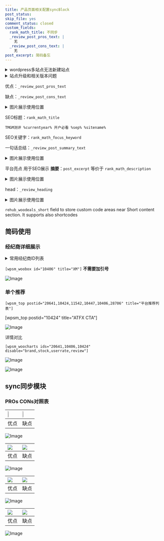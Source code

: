 ```yaml
---
title: 产品页面相关配置syncBlock
post_status: 
skip_file: yes
comment_status: closed
custom_fields:
  rank_math_title: 不同步
  _review_post_pros_text: |
    无
  _review_post_cons_text: |
    无
post_excerpt: 简码备忘
---
```

<details><summary>wordpress多站点无法新建站点</summary>

<li>和报错需要清理cookies一样的原因</li>
<li>wp-config.php里面<code>define( 'SUBDOMAIN_INSTALL', false );//子域名安装</code></li>
<li>新建子站点是用<code>define( 'SUBDOMAIN_INSTALL', true);//子域名安装</code> 完成以后，改成<code>false</code></li>
</details>

<details><summary>站点升级和相关版本问题</summary>

<p>wordpress：5.9.9
woocommerce：7.5.1
出现问题的地方：主题选项里面>><strong>Product layout >>compact style</strong></p>
<p>如何出现没有用过的字段 导致无法保存。先导出配置 然后进行修改，后面再次恢复即可。</p>
<p>出现部分字段无法显示时，需要返回默认布局后，对产品进行保存就好了。</p>
<p></p>
</details>

优点：`_review_post_pros_text`

缺点：`_review_post_cons_text`

<details><summary>图片展示使用位置</summary>

<img src="https://prod-files-secure.s3.us-west-2.amazonaws.com/39ed1227-6d7d-4570-be36-9ccd4a2c4241/f51d3d83-55d4-4bdf-9604-f37ec77ab556/Untitled.png?X-Amz-Algorithm=AWS4-HMAC-SHA256&X-Amz-Content-Sha256=UNSIGNED-PAYLOAD&X-Amz-Credential=ASIAZI2LB4662EWYL3UM%2F20250516%2Fus-west-2%2Fs3%2Faws4_request&X-Amz-Date=20250516T045520Z&X-Amz-Expires=3600&X-Amz-Security-Token=IQoJb3JpZ2luX2VjEIX%2F%2F%2F%2F%2F%2F%2F%2F%2F%2FwEaCXVzLXdlc3QtMiJGMEQCIBtX0koztbEpRxUPX%2FbB5obCzXCPmDx112rPhc2kNX64AiBZgxj9bsGU7sRdG4sY%2BJmCPNNp63hDTtoX335UGlDU5yr%2FAwg%2BEAAaDDYzNzQyMzE4MzgwNSIMC%2F9e59fVsxCoi4vEKtwDOF5SvlQ9ggaOMqhP2K2EGlgUv6n%2Fyv8pCWusPmkJUt47vR%2BYwLxRxCq9EF%2B7bkYjYh9UVPR6s7yW54fkLy8p%2FGnluMuv8an19ax%2BVoCycAf9Q2fZ4DMKUavwdj8OxYdvtuVQMsJMimv4e8fHiQocbcqwlWIynG575bPS0th9onynx2VWatMl0DyD1MKfIN9gjRncVAsyadUGt5aYdn5N5CP4Ti5piI43lR2HZSmSqTGwHO0kibRjtFfVwFtMCuaJv3Jkwbb4qquPEKTaL8UiqprvybxQUGIgZx7vql4PvyDxBNy4WuyGP9Gw3IME0634YeL8IpSnAo1zr0ghGhTnuPveMlyazMJBU%2BoVMEQEq68dvQilFEvAT2%2Bw3JwDLOlni730KXlG9M9956lHjdpEFVMyZKBONwH%2F9LDaBdfPxgkNnzlHOqA1L%2FEyT4kD810L8HIApjYl%2FbtDDgUM7QlV%2Fam0Gd6IrLo1e6looipAJyb9w2DWPAod8yTq1HtIYwA1HmZKNlSaM5%2F%2FaZ%2Fx9WsvI5oS%2BacUQ0AJI3pc04xyIBagLDdu9o6QggvqlbUmkBKzPeqlBX5Vb3PdRUzmPx18XBctubiaJaCxQjhCWAqq0wqRlVKKeHz76mXqlYQwooWbwQY6pgErizvXssLcqhlrlCuF3otVdCoH0HrzsWEOOTNM6ROaNWmlWqH%2F2834JrQJGKfzelrbw7M8VZpT2P%2BXIOZux0H0Cfz4ndmIgSkHbMqwy0rINSH3Uh7AnL%2BVZRbffcVw1oNItCgMYOtvXBIU2Vq69Htj1P4XC%2FolxcFXiSJhpmZosUbheWKIAIOk2feJe%2BcAEBMJOQ073z6hW4cXJn1Ee7q7Uh6ssmvE&X-Amz-Signature=2d4b83ad4a7e8d93981b714611a6cbe516a7646ff6d61c1b0971e3c7d288c873&X-Amz-SignedHeaders=host&x-id=GetObject" alt="Image">
</details>

SEO标题：`rank_math_title`

`TMGM测评 %currentyear% 开户必看 %sep% %sitename%`

SEO关键字：`rank_math_focus_keyword`

一句话总结：`_review_post_summary_text`

<details><summary>图片展示使用位置</summary>

<img src="https://prod-files-secure.s3.us-west-2.amazonaws.com/39ed1227-6d7d-4570-be36-9ccd4a2c4241/4b96a922-296c-4f4e-8630-d1c870cbce01/Untitled.png?X-Amz-Algorithm=AWS4-HMAC-SHA256&X-Amz-Content-Sha256=UNSIGNED-PAYLOAD&X-Amz-Credential=ASIAZI2LB4662E24OEL6%2F20250516%2Fus-west-2%2Fs3%2Faws4_request&X-Amz-Date=20250516T045520Z&X-Amz-Expires=3600&X-Amz-Security-Token=IQoJb3JpZ2luX2VjEIX%2F%2F%2F%2F%2F%2F%2F%2F%2F%2FwEaCXVzLXdlc3QtMiJIMEYCIQDdhTVBs0wpbwfef4PvooF%2FmGbVFSBvwcQzZRlMs9VlLwIhANJbRhiHoEsZPqxifYGTMzwil3bC6NMuWgP%2BFWcOREjBKv8DCD4QABoMNjM3NDIzMTgzODA1IgyeAef9LECPsBbbh1gq3AMGSxzrsB2N8oDTmQpKzi5bIIQ4ew3aZEcfNsARrIPdO5KY2uU1bzWzyQpKO%2BYzR7NJv9JG%2FZRkft%2B4Kq0dWY01Z8thQhQsPThPz%2B8EU89CpiJyQ1IkDBJvpKcEHZZumAu7FmdvOJzf8h9AOnUKxlUGS%2BpJ%2Fo79J563P4Sp5AvI7FsKvsPb7iKrPQSZv6alTGcRRV5XwLwPU9Cnlv9UiZ9yuvIEnXj4BJx26dM%2Fs789FgBrXf97p9d5vesuV5ujpGxNImRkavE%2FwDCLbigtrNp4xaOlIbC%2FS8XOpE18WYypShX9Y8W3yztPmNMrwgPqTc%2FKwMy8ZP%2FH9y%2F3WeDyYwMMBPHJrf%2FHgRGaCH6NToldjZcTAKnpe0PQRWSMRCclqzfHyeNSdiAEOQaneFqkiJ7U0OmNiFE4%2FrAAwKxGk5JNc%2Bye%2FRTfj3e0R7ZvULeP0pNXeoLMyFW6cjHc4NA%2BT%2FofeZtSW3wH%2FcW3mjjrGGyzoEsfTIrb9Pv8IAi4t91zGipOkbjLl5%2FXpDwcWQjhZZu%2FNj5uRzSoBlmZ4jAgzE7MJrAZsXVoVv0zEqLMP9v5AHmmPB0IHUVcXAZpTNlqFm%2FNGeM%2BBVl%2BqDRKEPAg1y9K8HDGRKttOoqDPtIk4TChhZvBBjqkAdYWxz%2BLahmY8f0LIXl7IHRnRoFyTGvyVEri3B0SJj%2Bg%2BbBfteP6DkZ%2F%2BUChKY9cNPjVQNkwA93VZlmAKhF74og44SGYf%2BP4rG7bOuiT46kTILuVDapwNfvr4QKbMk%2BuvCgTbXX2wcgF%2BbrRU%2FqTIr1n4c6p9hw%2Ba4FlfxlyttbTJH7HhnlidPVCU0eKszq6s0VlNCJyNYrHvIuTL73nJqKYKrCP&X-Amz-Signature=a5679edf935b1cf834d145835bc04d2fc554e8f317b5b60fdb3be9d28f5f7c37&X-Amz-SignedHeaders=host&x-id=GetObject" alt="Image">
</details>

平台亮点 用于SEO展示 **摘要**：`post_excerpt`  等价于 `rank_math_description`

<details><summary>图片展示使用位置</summary>

<img src="https://prod-files-secure.s3.us-west-2.amazonaws.com/39ed1227-6d7d-4570-be36-9ccd4a2c4241/1ee11f63-b60a-4dfe-a7a7-d58ff23b5d88/Untitled.png?X-Amz-Algorithm=AWS4-HMAC-SHA256&X-Amz-Content-Sha256=UNSIGNED-PAYLOAD&X-Amz-Credential=ASIAZI2LB466TGLYXOL2%2F20250516%2Fus-west-2%2Fs3%2Faws4_request&X-Amz-Date=20250516T045521Z&X-Amz-Expires=3600&X-Amz-Security-Token=IQoJb3JpZ2luX2VjEIX%2F%2F%2F%2F%2F%2F%2F%2F%2F%2FwEaCXVzLXdlc3QtMiJIMEYCIQCcvO5IwKlg4I8%2FinJo5yWhu2NbDNhtOdgUd7ewmyahXQIhAOuZ4yfl6u3%2FplTl6ZM7ilTBoPXHheF77N%2BXXUxiGHC1Kv8DCD4QABoMNjM3NDIzMTgzODA1IgzET9DrnmYDEf4yMnsq3APdtlF7iv6Dm%2FmLiE%2B9UCTJJL%2FLLj6AjiilWKwPeBm6UEQrx4u8snkMdBO04ka%2F%2BwdgMygFGSxOqSnkW4lj6VNTSsdPQjOqp6au1AQvVg0Pzr66Z5OsoWiJLtjQxsZjv9rV6kKqXjxTuZ7cnbFRhIb0iS9%2BnK3hFNVNIXJ5pgbJ3gtsOQDha0RLxKF0WqvZ2nzc6Rw%2B3JDRjNm586gAqhNcUxXLT0R1W0%2BvS2Xq7WgO93U12pGMhg0sCRTLrF2x9e4dt8xz6%2BiPYItutFFh8KGmL9iEtUG9cKm125OswNUpg36wSYl7Q5%2BSqP3zAlQ8MzuuzfZO20C7yer60Td7zPusVzdWm3nbJ3WiqyQCzlpkNUr7A0hBjxWRRAHsr7SzLYfOCgsrBJ4WZf262%2FexyIiqDKhmgM4OWD3xGYOq4%2FSix6IV9FeneNGVOWJSo53isHrxj1QJC1ZdR4hXJYDZQRPE%2FjEoOzP3mIdeLgUObkEoOkjao7kTs%2BbdsREKlDWkjR8VlTmnf3aaL627Q4BnTnHl70nJZtZlSVr4x%2FmLSUnbm%2BGhH4s8bhALyBBLEgNv3D%2BkaTDo0TSF0F77ma4splLWi5Kx%2FKXljBFOWOi6QjUmQJhjTGeGnXb7Ukk%2B8DC0hZvBBjqkAXgjMyK9jwtU6ScYrp%2FQFy6hLGX3dUVOcJlggWZlzOfbwlunyEB%2F%2BYuxTAEBy8MN1dITFR15dQn5ZR2FzLMLZQMlpCH8LtIYXsbKer%2BH0xuD6KtJ3nqzS3NzDVT9C8qABXA3JKUpFv7iAnLd0sE%2B41NDElXu%2BAYPZfBr5yILzNEAiDaL9W90ZaXRCe7wth3kUkYa9rkxaD4I2AaK1TA0b8KgP40A&X-Amz-Signature=de64f8ccba1062fc35bc3efe42941df53526525e74837c06ba91453a49f0aac2&X-Amz-SignedHeaders=host&x-id=GetObject" alt="Image">
<img src="https://prod-files-secure.s3.us-west-2.amazonaws.com/39ed1227-6d7d-4570-be36-9ccd4a2c4241/ad4118b5-78d8-4fbe-801e-3b29b5d99c01/Untitled.png?X-Amz-Algorithm=AWS4-HMAC-SHA256&X-Amz-Content-Sha256=UNSIGNED-PAYLOAD&X-Amz-Credential=ASIAZI2LB466TGLYXOL2%2F20250516%2Fus-west-2%2Fs3%2Faws4_request&X-Amz-Date=20250516T045521Z&X-Amz-Expires=3600&X-Amz-Security-Token=IQoJb3JpZ2luX2VjEIX%2F%2F%2F%2F%2F%2F%2F%2F%2F%2FwEaCXVzLXdlc3QtMiJIMEYCIQCcvO5IwKlg4I8%2FinJo5yWhu2NbDNhtOdgUd7ewmyahXQIhAOuZ4yfl6u3%2FplTl6ZM7ilTBoPXHheF77N%2BXXUxiGHC1Kv8DCD4QABoMNjM3NDIzMTgzODA1IgzET9DrnmYDEf4yMnsq3APdtlF7iv6Dm%2FmLiE%2B9UCTJJL%2FLLj6AjiilWKwPeBm6UEQrx4u8snkMdBO04ka%2F%2BwdgMygFGSxOqSnkW4lj6VNTSsdPQjOqp6au1AQvVg0Pzr66Z5OsoWiJLtjQxsZjv9rV6kKqXjxTuZ7cnbFRhIb0iS9%2BnK3hFNVNIXJ5pgbJ3gtsOQDha0RLxKF0WqvZ2nzc6Rw%2B3JDRjNm586gAqhNcUxXLT0R1W0%2BvS2Xq7WgO93U12pGMhg0sCRTLrF2x9e4dt8xz6%2BiPYItutFFh8KGmL9iEtUG9cKm125OswNUpg36wSYl7Q5%2BSqP3zAlQ8MzuuzfZO20C7yer60Td7zPusVzdWm3nbJ3WiqyQCzlpkNUr7A0hBjxWRRAHsr7SzLYfOCgsrBJ4WZf262%2FexyIiqDKhmgM4OWD3xGYOq4%2FSix6IV9FeneNGVOWJSo53isHrxj1QJC1ZdR4hXJYDZQRPE%2FjEoOzP3mIdeLgUObkEoOkjao7kTs%2BbdsREKlDWkjR8VlTmnf3aaL627Q4BnTnHl70nJZtZlSVr4x%2FmLSUnbm%2BGhH4s8bhALyBBLEgNv3D%2BkaTDo0TSF0F77ma4splLWi5Kx%2FKXljBFOWOi6QjUmQJhjTGeGnXb7Ukk%2B8DC0hZvBBjqkAXgjMyK9jwtU6ScYrp%2FQFy6hLGX3dUVOcJlggWZlzOfbwlunyEB%2F%2BYuxTAEBy8MN1dITFR15dQn5ZR2FzLMLZQMlpCH8LtIYXsbKer%2BH0xuD6KtJ3nqzS3NzDVT9C8qABXA3JKUpFv7iAnLd0sE%2B41NDElXu%2BAYPZfBr5yILzNEAiDaL9W90ZaXRCe7wth3kUkYa9rkxaD4I2AaK1TA0b8KgP40A&X-Amz-Signature=ce0927ad1974805d2a07ed87022ecf9f35f41adb95f7fa1cfa1b65bb590959be&X-Amz-SignedHeaders=host&x-id=GetObject" alt="Image">
<img src="https://prod-files-secure.s3.us-west-2.amazonaws.com/39ed1227-6d7d-4570-be36-9ccd4a2c4241/a38cf7c9-a79c-4b64-9e94-13589fe0758b/Untitled.png?X-Amz-Algorithm=AWS4-HMAC-SHA256&X-Amz-Content-Sha256=UNSIGNED-PAYLOAD&X-Amz-Credential=ASIAZI2LB466TGLYXOL2%2F20250516%2Fus-west-2%2Fs3%2Faws4_request&X-Amz-Date=20250516T045521Z&X-Amz-Expires=3600&X-Amz-Security-Token=IQoJb3JpZ2luX2VjEIX%2F%2F%2F%2F%2F%2F%2F%2F%2F%2FwEaCXVzLXdlc3QtMiJIMEYCIQCcvO5IwKlg4I8%2FinJo5yWhu2NbDNhtOdgUd7ewmyahXQIhAOuZ4yfl6u3%2FplTl6ZM7ilTBoPXHheF77N%2BXXUxiGHC1Kv8DCD4QABoMNjM3NDIzMTgzODA1IgzET9DrnmYDEf4yMnsq3APdtlF7iv6Dm%2FmLiE%2B9UCTJJL%2FLLj6AjiilWKwPeBm6UEQrx4u8snkMdBO04ka%2F%2BwdgMygFGSxOqSnkW4lj6VNTSsdPQjOqp6au1AQvVg0Pzr66Z5OsoWiJLtjQxsZjv9rV6kKqXjxTuZ7cnbFRhIb0iS9%2BnK3hFNVNIXJ5pgbJ3gtsOQDha0RLxKF0WqvZ2nzc6Rw%2B3JDRjNm586gAqhNcUxXLT0R1W0%2BvS2Xq7WgO93U12pGMhg0sCRTLrF2x9e4dt8xz6%2BiPYItutFFh8KGmL9iEtUG9cKm125OswNUpg36wSYl7Q5%2BSqP3zAlQ8MzuuzfZO20C7yer60Td7zPusVzdWm3nbJ3WiqyQCzlpkNUr7A0hBjxWRRAHsr7SzLYfOCgsrBJ4WZf262%2FexyIiqDKhmgM4OWD3xGYOq4%2FSix6IV9FeneNGVOWJSo53isHrxj1QJC1ZdR4hXJYDZQRPE%2FjEoOzP3mIdeLgUObkEoOkjao7kTs%2BbdsREKlDWkjR8VlTmnf3aaL627Q4BnTnHl70nJZtZlSVr4x%2FmLSUnbm%2BGhH4s8bhALyBBLEgNv3D%2BkaTDo0TSF0F77ma4splLWi5Kx%2FKXljBFOWOi6QjUmQJhjTGeGnXb7Ukk%2B8DC0hZvBBjqkAXgjMyK9jwtU6ScYrp%2FQFy6hLGX3dUVOcJlggWZlzOfbwlunyEB%2F%2BYuxTAEBy8MN1dITFR15dQn5ZR2FzLMLZQMlpCH8LtIYXsbKer%2BH0xuD6KtJ3nqzS3NzDVT9C8qABXA3JKUpFv7iAnLd0sE%2B41NDElXu%2BAYPZfBr5yILzNEAiDaL9W90ZaXRCe7wth3kUkYa9rkxaD4I2AaK1TA0b8KgP40A&X-Amz-Signature=2c3ebfb1c3c94b9db93d106cf784ee6ed0b0e74dcd81ef43b90301c5f796ca7d&X-Amz-SignedHeaders=host&x-id=GetObject" alt="Image">
<img src="https://prod-files-secure.s3.us-west-2.amazonaws.com/39ed1227-6d7d-4570-be36-9ccd4a2c4241/7da6fc1e-d2ac-42ae-8c75-cb5749aa18f6/Untitled.png?X-Amz-Algorithm=AWS4-HMAC-SHA256&X-Amz-Content-Sha256=UNSIGNED-PAYLOAD&X-Amz-Credential=ASIAZI2LB466TGLYXOL2%2F20250516%2Fus-west-2%2Fs3%2Faws4_request&X-Amz-Date=20250516T045521Z&X-Amz-Expires=3600&X-Amz-Security-Token=IQoJb3JpZ2luX2VjEIX%2F%2F%2F%2F%2F%2F%2F%2F%2F%2FwEaCXVzLXdlc3QtMiJIMEYCIQCcvO5IwKlg4I8%2FinJo5yWhu2NbDNhtOdgUd7ewmyahXQIhAOuZ4yfl6u3%2FplTl6ZM7ilTBoPXHheF77N%2BXXUxiGHC1Kv8DCD4QABoMNjM3NDIzMTgzODA1IgzET9DrnmYDEf4yMnsq3APdtlF7iv6Dm%2FmLiE%2B9UCTJJL%2FLLj6AjiilWKwPeBm6UEQrx4u8snkMdBO04ka%2F%2BwdgMygFGSxOqSnkW4lj6VNTSsdPQjOqp6au1AQvVg0Pzr66Z5OsoWiJLtjQxsZjv9rV6kKqXjxTuZ7cnbFRhIb0iS9%2BnK3hFNVNIXJ5pgbJ3gtsOQDha0RLxKF0WqvZ2nzc6Rw%2B3JDRjNm586gAqhNcUxXLT0R1W0%2BvS2Xq7WgO93U12pGMhg0sCRTLrF2x9e4dt8xz6%2BiPYItutFFh8KGmL9iEtUG9cKm125OswNUpg36wSYl7Q5%2BSqP3zAlQ8MzuuzfZO20C7yer60Td7zPusVzdWm3nbJ3WiqyQCzlpkNUr7A0hBjxWRRAHsr7SzLYfOCgsrBJ4WZf262%2FexyIiqDKhmgM4OWD3xGYOq4%2FSix6IV9FeneNGVOWJSo53isHrxj1QJC1ZdR4hXJYDZQRPE%2FjEoOzP3mIdeLgUObkEoOkjao7kTs%2BbdsREKlDWkjR8VlTmnf3aaL627Q4BnTnHl70nJZtZlSVr4x%2FmLSUnbm%2BGhH4s8bhALyBBLEgNv3D%2BkaTDo0TSF0F77ma4splLWi5Kx%2FKXljBFOWOi6QjUmQJhjTGeGnXb7Ukk%2B8DC0hZvBBjqkAXgjMyK9jwtU6ScYrp%2FQFy6hLGX3dUVOcJlggWZlzOfbwlunyEB%2F%2BYuxTAEBy8MN1dITFR15dQn5ZR2FzLMLZQMlpCH8LtIYXsbKer%2BH0xuD6KtJ3nqzS3NzDVT9C8qABXA3JKUpFv7iAnLd0sE%2B41NDElXu%2BAYPZfBr5yILzNEAiDaL9W90ZaXRCe7wth3kUkYa9rkxaD4I2AaK1TA0b8KgP40A&X-Amz-Signature=f69a56d417b420cf3e97aef22f2868cdfaa1c1a9f19f4ac782df0f389a9cada4&X-Amz-SignedHeaders=host&x-id=GetObject" alt="Image">
<img src="https://prod-files-secure.s3.us-west-2.amazonaws.com/39ed1227-6d7d-4570-be36-9ccd4a2c4241/7e97f40a-eaee-47f5-b2f9-475f96808fa7/Untitled.png?X-Amz-Algorithm=AWS4-HMAC-SHA256&X-Amz-Content-Sha256=UNSIGNED-PAYLOAD&X-Amz-Credential=ASIAZI2LB466TGLYXOL2%2F20250516%2Fus-west-2%2Fs3%2Faws4_request&X-Amz-Date=20250516T045521Z&X-Amz-Expires=3600&X-Amz-Security-Token=IQoJb3JpZ2luX2VjEIX%2F%2F%2F%2F%2F%2F%2F%2F%2F%2FwEaCXVzLXdlc3QtMiJIMEYCIQCcvO5IwKlg4I8%2FinJo5yWhu2NbDNhtOdgUd7ewmyahXQIhAOuZ4yfl6u3%2FplTl6ZM7ilTBoPXHheF77N%2BXXUxiGHC1Kv8DCD4QABoMNjM3NDIzMTgzODA1IgzET9DrnmYDEf4yMnsq3APdtlF7iv6Dm%2FmLiE%2B9UCTJJL%2FLLj6AjiilWKwPeBm6UEQrx4u8snkMdBO04ka%2F%2BwdgMygFGSxOqSnkW4lj6VNTSsdPQjOqp6au1AQvVg0Pzr66Z5OsoWiJLtjQxsZjv9rV6kKqXjxTuZ7cnbFRhIb0iS9%2BnK3hFNVNIXJ5pgbJ3gtsOQDha0RLxKF0WqvZ2nzc6Rw%2B3JDRjNm586gAqhNcUxXLT0R1W0%2BvS2Xq7WgO93U12pGMhg0sCRTLrF2x9e4dt8xz6%2BiPYItutFFh8KGmL9iEtUG9cKm125OswNUpg36wSYl7Q5%2BSqP3zAlQ8MzuuzfZO20C7yer60Td7zPusVzdWm3nbJ3WiqyQCzlpkNUr7A0hBjxWRRAHsr7SzLYfOCgsrBJ4WZf262%2FexyIiqDKhmgM4OWD3xGYOq4%2FSix6IV9FeneNGVOWJSo53isHrxj1QJC1ZdR4hXJYDZQRPE%2FjEoOzP3mIdeLgUObkEoOkjao7kTs%2BbdsREKlDWkjR8VlTmnf3aaL627Q4BnTnHl70nJZtZlSVr4x%2FmLSUnbm%2BGhH4s8bhALyBBLEgNv3D%2BkaTDo0TSF0F77ma4splLWi5Kx%2FKXljBFOWOi6QjUmQJhjTGeGnXb7Ukk%2B8DC0hZvBBjqkAXgjMyK9jwtU6ScYrp%2FQFy6hLGX3dUVOcJlggWZlzOfbwlunyEB%2F%2BYuxTAEBy8MN1dITFR15dQn5ZR2FzLMLZQMlpCH8LtIYXsbKer%2BH0xuD6KtJ3nqzS3NzDVT9C8qABXA3JKUpFv7iAnLd0sE%2B41NDElXu%2BAYPZfBr5yILzNEAiDaL9W90ZaXRCe7wth3kUkYa9rkxaD4I2AaK1TA0b8KgP40A&X-Amz-Signature=b8796400eb23b233804daf53effcab8de0fb4ba5ae145ca9704ef00efd21e936&X-Amz-SignedHeaders=host&x-id=GetObject" alt="Image">
</details>

head：`_review_heading`

<details><summary>图片展示使用位置</summary>

<img src="https://prod-files-secure.s3.us-west-2.amazonaws.com/39ed1227-6d7d-4570-be36-9ccd4a2c4241/3a4650ad-9887-415c-889a-edd51fa54f27/Untitled.png?X-Amz-Algorithm=AWS4-HMAC-SHA256&X-Amz-Content-Sha256=UNSIGNED-PAYLOAD&X-Amz-Credential=ASIAZI2LB466425ZO6EA%2F20250516%2Fus-west-2%2Fs3%2Faws4_request&X-Amz-Date=20250516T045521Z&X-Amz-Expires=3600&X-Amz-Security-Token=IQoJb3JpZ2luX2VjEIX%2F%2F%2F%2F%2F%2F%2F%2F%2F%2FwEaCXVzLXdlc3QtMiJHMEUCIGkLZqSudSIBaRYa9WrrxhRwTHyAPrqA4rwJ36SwqmPaAiEA6g9wIQ4U4Y1STXG%2Ff404jlZYXPu6b9Ch2Ys43drpIhQq%2FwMIPhAAGgw2Mzc0MjMxODM4MDUiDDb3jZ3Y8HLSFQw%2BByrcA1sXjgqnPbgut2PlliVKTENVwa%2Bsd6eLwYdNYBGIWvTvMbFTjpbxL8GW2aFR4rQJREbWFV%2FfEXlm%2BOqUkN%2FdBLxZI3uI0jYz4KFVY0huZUYZs3Y%2BHcyTZUptiwlv%2B6chCDl5R8%2Bbi4paHFwmwrjEtf1G0IAnY%2FrYt9rcp7rOvkR%2FQRgTAeuZg%2FcQMl%2BQFDPSqq00UMvrNmMVVHCbKcKYq4LhUSN464mnaEAUlBijIrSs4ANKys5KbYP%2BEVzayJCPmWFpyWF72Vv9pYf26izlONxW1mfeqoE2N31iW2BbVIP2YVtOBTmM7xFocXaqH%2FNnjkrQ85sak1AzSEhHP%2BuWU%2FCoBltyl1EpoxyreP0yzoalwbv47mszLdhcZMM3URMk8JvJdbvR9CYletaNVIMo2G1Dkt7pTj%2BaDpcbOK3%2FZqVBtvqLPJ6DgbqCwpss5EY3FPpD5hrVln3X8hTGfZjUucW8kXAXdaY1gPa4ehbiFn45fFskHJidpJVKTYbIzriI0OClQQyS29uHUf%2F57NV3txxf6Cod0mWP6wyZd%2FxYbBB0fXkYazfYWikrY1u17CawtcPO3ett2bc5Rh8QbfP7aLTr8P%2F2lFG%2FdSscbiZoH3igu8OgK%2Fj86pLJNNmVMIyFm8EGOqUBEaiyUMPVYs9C3gasYKqkA2cfUqusa8VKmpslf9hWEfNxslZosJcx9NJF0KcItbDv6nPiWkNYNgPx10FoFKHMLm8b%2BfIVA4QVEy7ZAsv1rw2VM2EerlK%2BbcpbTNCvWYhw1lXIEhNAbKpRl1TRIMPahgiUaGGQOx%2FFSmLbQSruY5f8RHABvm4Hagd5tmATjvIs1eXSHxkwNGoKWIVPiS5aALtFId8g&X-Amz-Signature=3acc1756ef285d0036eaff37b168c2c44697ce309aeed44f1278a930c4f588fe&X-Amz-SignedHeaders=host&x-id=GetObject" alt="Image">
</details>

`rehub_woodeals_short`	field to store custom code areas near Short content section. It supports also shortcodes



## 简码使用

### 经纪商详细展示

<details><summary>常用经纪商ID列表</summary>

<pre><code class="php">嘉盛 ===> 20641  [wpsm_woobox id="20641" title="嘉盛"]
易信easymarkets ===> 11542  [wpsm_woobox id="11542" title="易信easymarkets"]
ATFX外汇 ===> 10424  [wpsm_woobox id="10424" title="ATFX"]
XM ===> 10406  [wpsm_woobox id="10406" title="XM"]
TMGM ===> 29622  [wpsm_woobox id="29622" title="TMGM"]
HYCM ===> 10447  [wpsm_woobox id="10447" title="HYCM"]
fpmarkets澳福外汇 ===> 20639  [wpsm_woobox id="20639" title="fpmarkets澳福外汇"]</code></pre>
</details>

`[wpsm_woobox id="10406" title="XM"]` **不需要加引号**

![Image](https://prod-files-secure.s3.us-west-2.amazonaws.com/39ed1227-6d7d-4570-be36-9ccd4a2c4241/4f898f9d-0fa7-4e43-acd3-ac6bc7be575a/Untitled.png?X-Amz-Algorithm=AWS4-HMAC-SHA256&X-Amz-Content-Sha256=UNSIGNED-PAYLOAD&X-Amz-Credential=ASIAZI2LB466V6J7ATDD%2F20250516%2Fus-west-2%2Fs3%2Faws4_request&X-Amz-Date=20250516T045519Z&X-Amz-Expires=3600&X-Amz-Security-Token=IQoJb3JpZ2luX2VjEIX%2F%2F%2F%2F%2F%2F%2F%2F%2F%2FwEaCXVzLXdlc3QtMiJHMEUCIQCuwGDRbsk8%2FktroW5csO%2BUCqPAIbY4HDMzK6EGzUVpjwIgXC0z5FupOFYNRP2H0O0y%2B6BH0nFzS4ilS4o8M9%2FJYf0q%2FwMIPhAAGgw2Mzc0MjMxODM4MDUiDLUSaZQjEIqHNIALfircA3DNm0ulS9ATCSVWN2zVINFLttg4%2FRIGw%2B5ET2A1t5tCF89Hvr28yZEbkvbuavJ6k52AWngp5yMiXVbdLPJsB%2BS%2B52I5XHNEWOfP9JmeVU6fJq%2FpoG8x36Am1WCmmyEPMUOsgxwvHocs0adShBPHR5Tc1dX8x1mWgpIWUYwrmNhuVf4ntcG4eljeXjK3W989ZNtcCgC1otLQ5hWuBpc1lvNUecGECQ6u4WvPX0%2Fz%2FYz%2FgNvKCCsDPh5XEh%2FTblQS7%2Fflp%2FkIpIJzIu5zb6E6pG5EGsxT0ti19Xsz3prRp%2B1tB4HjUgyJWgOtmC%2FcuFHDZwZab%2BJ8s%2FhXBPgDRY03qTz2n%2BGIH1lmFEMvFlfp0ihxenm9MifZSolGuBr943Il6ezBzw%2BKx0wvivhovp%2F%2BLhmb5%2BKWOjxj72qKkqgYY4K6BBohIl6o8Pl5j23PHLsIkbjqJl%2FDnk2xojQ8sK8f0SJxJLHOqh%2FTezMt%2B%2Fj4R7sQJJYeV1Tz0D9IyoKDHjPNkOuTasc%2B%2FRl6QzrvUl%2B2qFt1L5Piu%2FDFtGgYrVOzHupl%2Fi07V24do7GjltjQTPkeY1Ka9A%2BRxaKcqq2zfmzZw9P905TJzFft4D5lU40QMwO%2B6E6Jay%2F7LNEx%2BQjlMJiFm8EGOqUBbGZmx8r%2FTJfqqTiaA1cP3Hyr5SBrjCwH8m4IAlAD%2B%2FznqJaDKL9%2FBY2C2k7z7nWIQYoMZ0ZjBXpBdPdd%2F4F47RMlBTG6X0geKTz%2F8k5y4iiC8JjbdKhyXtbtxc3huqIa9gvLmtXhKqye6nFhbDcwghHd2d%2B0fMxwVfCZg%2BApZIF%2BYV4phvER0mtrEBGFePgvF6AIE4CTExNXTNCNk9eJ4VywkARW&X-Amz-Signature=1a91905fd636532799fd8f8fbcd3779075875e15e18b4eee24de13cfd294edc8&X-Amz-SignedHeaders=host&x-id=GetObject)

### 单个推荐
`[wpsm_top postid="20641,10424,11542,10447,10406,28706" title="平台推荐列表"]`

[wpsm_top postid="10424" title="ATFX CTA"]

![Image](https://prod-files-secure.s3.us-west-2.amazonaws.com/39ed1227-6d7d-4570-be36-9ccd4a2c4241/5ac620dc-51a8-48b6-b55d-91f47299193c/Untitled.png?X-Amz-Algorithm=AWS4-HMAC-SHA256&X-Amz-Content-Sha256=UNSIGNED-PAYLOAD&X-Amz-Credential=ASIAZI2LB466V6J7ATDD%2F20250516%2Fus-west-2%2Fs3%2Faws4_request&X-Amz-Date=20250516T045519Z&X-Amz-Expires=3600&X-Amz-Security-Token=IQoJb3JpZ2luX2VjEIX%2F%2F%2F%2F%2F%2F%2F%2F%2F%2FwEaCXVzLXdlc3QtMiJHMEUCIQCuwGDRbsk8%2FktroW5csO%2BUCqPAIbY4HDMzK6EGzUVpjwIgXC0z5FupOFYNRP2H0O0y%2B6BH0nFzS4ilS4o8M9%2FJYf0q%2FwMIPhAAGgw2Mzc0MjMxODM4MDUiDLUSaZQjEIqHNIALfircA3DNm0ulS9ATCSVWN2zVINFLttg4%2FRIGw%2B5ET2A1t5tCF89Hvr28yZEbkvbuavJ6k52AWngp5yMiXVbdLPJsB%2BS%2B52I5XHNEWOfP9JmeVU6fJq%2FpoG8x36Am1WCmmyEPMUOsgxwvHocs0adShBPHR5Tc1dX8x1mWgpIWUYwrmNhuVf4ntcG4eljeXjK3W989ZNtcCgC1otLQ5hWuBpc1lvNUecGECQ6u4WvPX0%2Fz%2FYz%2FgNvKCCsDPh5XEh%2FTblQS7%2Fflp%2FkIpIJzIu5zb6E6pG5EGsxT0ti19Xsz3prRp%2B1tB4HjUgyJWgOtmC%2FcuFHDZwZab%2BJ8s%2FhXBPgDRY03qTz2n%2BGIH1lmFEMvFlfp0ihxenm9MifZSolGuBr943Il6ezBzw%2BKx0wvivhovp%2F%2BLhmb5%2BKWOjxj72qKkqgYY4K6BBohIl6o8Pl5j23PHLsIkbjqJl%2FDnk2xojQ8sK8f0SJxJLHOqh%2FTezMt%2B%2Fj4R7sQJJYeV1Tz0D9IyoKDHjPNkOuTasc%2B%2FRl6QzrvUl%2B2qFt1L5Piu%2FDFtGgYrVOzHupl%2Fi07V24do7GjltjQTPkeY1Ka9A%2BRxaKcqq2zfmzZw9P905TJzFft4D5lU40QMwO%2B6E6Jay%2F7LNEx%2BQjlMJiFm8EGOqUBbGZmx8r%2FTJfqqTiaA1cP3Hyr5SBrjCwH8m4IAlAD%2B%2FznqJaDKL9%2FBY2C2k7z7nWIQYoMZ0ZjBXpBdPdd%2F4F47RMlBTG6X0geKTz%2F8k5y4iiC8JjbdKhyXtbtxc3huqIa9gvLmtXhKqye6nFhbDcwghHd2d%2B0fMxwVfCZg%2BApZIF%2BYV4phvER0mtrEBGFePgvF6AIE4CTExNXTNCNk9eJ4VywkARW&X-Amz-Signature=8ed2808b4ad0ea661ef387f01bb0286931c09f3810d991f0e15e7c33728ac052&X-Amz-SignedHeaders=host&x-id=GetObject)

详情对比

`[wpsm_woocharts ids="20641,10406,10424" disable="brand,stock,userrate,review"]`

![Image](https://prod-files-secure.s3.us-west-2.amazonaws.com/39ed1227-6d7d-4570-be36-9ccd4a2c4241/bf3ba45f-b9f3-4295-8aef-b4a495fd25f4/Untitled.png?X-Amz-Algorithm=AWS4-HMAC-SHA256&X-Amz-Content-Sha256=UNSIGNED-PAYLOAD&X-Amz-Credential=ASIAZI2LB466V6J7ATDD%2F20250516%2Fus-west-2%2Fs3%2Faws4_request&X-Amz-Date=20250516T045519Z&X-Amz-Expires=3600&X-Amz-Security-Token=IQoJb3JpZ2luX2VjEIX%2F%2F%2F%2F%2F%2F%2F%2F%2F%2FwEaCXVzLXdlc3QtMiJHMEUCIQCuwGDRbsk8%2FktroW5csO%2BUCqPAIbY4HDMzK6EGzUVpjwIgXC0z5FupOFYNRP2H0O0y%2B6BH0nFzS4ilS4o8M9%2FJYf0q%2FwMIPhAAGgw2Mzc0MjMxODM4MDUiDLUSaZQjEIqHNIALfircA3DNm0ulS9ATCSVWN2zVINFLttg4%2FRIGw%2B5ET2A1t5tCF89Hvr28yZEbkvbuavJ6k52AWngp5yMiXVbdLPJsB%2BS%2B52I5XHNEWOfP9JmeVU6fJq%2FpoG8x36Am1WCmmyEPMUOsgxwvHocs0adShBPHR5Tc1dX8x1mWgpIWUYwrmNhuVf4ntcG4eljeXjK3W989ZNtcCgC1otLQ5hWuBpc1lvNUecGECQ6u4WvPX0%2Fz%2FYz%2FgNvKCCsDPh5XEh%2FTblQS7%2Fflp%2FkIpIJzIu5zb6E6pG5EGsxT0ti19Xsz3prRp%2B1tB4HjUgyJWgOtmC%2FcuFHDZwZab%2BJ8s%2FhXBPgDRY03qTz2n%2BGIH1lmFEMvFlfp0ihxenm9MifZSolGuBr943Il6ezBzw%2BKx0wvivhovp%2F%2BLhmb5%2BKWOjxj72qKkqgYY4K6BBohIl6o8Pl5j23PHLsIkbjqJl%2FDnk2xojQ8sK8f0SJxJLHOqh%2FTezMt%2B%2Fj4R7sQJJYeV1Tz0D9IyoKDHjPNkOuTasc%2B%2FRl6QzrvUl%2B2qFt1L5Piu%2FDFtGgYrVOzHupl%2Fi07V24do7GjltjQTPkeY1Ka9A%2BRxaKcqq2zfmzZw9P905TJzFft4D5lU40QMwO%2B6E6Jay%2F7LNEx%2BQjlMJiFm8EGOqUBbGZmx8r%2FTJfqqTiaA1cP3Hyr5SBrjCwH8m4IAlAD%2B%2FznqJaDKL9%2FBY2C2k7z7nWIQYoMZ0ZjBXpBdPdd%2F4F47RMlBTG6X0geKTz%2F8k5y4iiC8JjbdKhyXtbtxc3huqIa9gvLmtXhKqye6nFhbDcwghHd2d%2B0fMxwVfCZg%2BApZIF%2BYV4phvER0mtrEBGFePgvF6AIE4CTExNXTNCNk9eJ4VywkARW&X-Amz-Signature=12a1e606cba4940f3a28b3370ad1b6701e3d4514823e4576b79b3466a185db54&X-Amz-SignedHeaders=host&x-id=GetObject)

![Image](https://prod-files-secure.s3.us-west-2.amazonaws.com/39ed1227-6d7d-4570-be36-9ccd4a2c4241/30bc56ef-f383-4b48-9768-2ebc9e436ec0/Untitled.png?X-Amz-Algorithm=AWS4-HMAC-SHA256&X-Amz-Content-Sha256=UNSIGNED-PAYLOAD&X-Amz-Credential=ASIAZI2LB466V6J7ATDD%2F20250516%2Fus-west-2%2Fs3%2Faws4_request&X-Amz-Date=20250516T045519Z&X-Amz-Expires=3600&X-Amz-Security-Token=IQoJb3JpZ2luX2VjEIX%2F%2F%2F%2F%2F%2F%2F%2F%2F%2FwEaCXVzLXdlc3QtMiJHMEUCIQCuwGDRbsk8%2FktroW5csO%2BUCqPAIbY4HDMzK6EGzUVpjwIgXC0z5FupOFYNRP2H0O0y%2B6BH0nFzS4ilS4o8M9%2FJYf0q%2FwMIPhAAGgw2Mzc0MjMxODM4MDUiDLUSaZQjEIqHNIALfircA3DNm0ulS9ATCSVWN2zVINFLttg4%2FRIGw%2B5ET2A1t5tCF89Hvr28yZEbkvbuavJ6k52AWngp5yMiXVbdLPJsB%2BS%2B52I5XHNEWOfP9JmeVU6fJq%2FpoG8x36Am1WCmmyEPMUOsgxwvHocs0adShBPHR5Tc1dX8x1mWgpIWUYwrmNhuVf4ntcG4eljeXjK3W989ZNtcCgC1otLQ5hWuBpc1lvNUecGECQ6u4WvPX0%2Fz%2FYz%2FgNvKCCsDPh5XEh%2FTblQS7%2Fflp%2FkIpIJzIu5zb6E6pG5EGsxT0ti19Xsz3prRp%2B1tB4HjUgyJWgOtmC%2FcuFHDZwZab%2BJ8s%2FhXBPgDRY03qTz2n%2BGIH1lmFEMvFlfp0ihxenm9MifZSolGuBr943Il6ezBzw%2BKx0wvivhovp%2F%2BLhmb5%2BKWOjxj72qKkqgYY4K6BBohIl6o8Pl5j23PHLsIkbjqJl%2FDnk2xojQ8sK8f0SJxJLHOqh%2FTezMt%2B%2Fj4R7sQJJYeV1Tz0D9IyoKDHjPNkOuTasc%2B%2FRl6QzrvUl%2B2qFt1L5Piu%2FDFtGgYrVOzHupl%2Fi07V24do7GjltjQTPkeY1Ka9A%2BRxaKcqq2zfmzZw9P905TJzFft4D5lU40QMwO%2B6E6Jay%2F7LNEx%2BQjlMJiFm8EGOqUBbGZmx8r%2FTJfqqTiaA1cP3Hyr5SBrjCwH8m4IAlAD%2B%2FznqJaDKL9%2FBY2C2k7z7nWIQYoMZ0ZjBXpBdPdd%2F4F47RMlBTG6X0geKTz%2F8k5y4iiC8JjbdKhyXtbtxc3huqIa9gvLmtXhKqye6nFhbDcwghHd2d%2B0fMxwVfCZg%2BApZIF%2BYV4phvER0mtrEBGFePgvF6AIE4CTExNXTNCNk9eJ4VywkARW&X-Amz-Signature=744b662bf00a91172887140d0293dce9b4962c9f82a9498b428d62629b91c17c&X-Amz-SignedHeaders=host&x-id=GetObject)

## sync同步模块

### PROs CONs对照表

| <img src="https://cdn.ifttt.fun/gh/jarlin8/OSS@main/icons/customize/pros.svg" height="auto" width="37.3%"> | <img src="https://cdn.ifttt.fun/gh/jarlin8/OSS@main/icons/customize/cons.svg" height="auto" width="28.8%"> |
| :--- | :--- |
| 优点 | 缺点 |

![Image](https://prod-files-secure.s3.us-west-2.amazonaws.com/39ed1227-6d7d-4570-be36-9ccd4a2c4241/8742b755-dfb5-4004-9a5f-d6e561664bd8/Untitled.png?X-Amz-Algorithm=AWS4-HMAC-SHA256&X-Amz-Content-Sha256=UNSIGNED-PAYLOAD&X-Amz-Credential=ASIAZI2LB466V6J7ATDD%2F20250516%2Fus-west-2%2Fs3%2Faws4_request&X-Amz-Date=20250516T045519Z&X-Amz-Expires=3600&X-Amz-Security-Token=IQoJb3JpZ2luX2VjEIX%2F%2F%2F%2F%2F%2F%2F%2F%2F%2FwEaCXVzLXdlc3QtMiJHMEUCIQCuwGDRbsk8%2FktroW5csO%2BUCqPAIbY4HDMzK6EGzUVpjwIgXC0z5FupOFYNRP2H0O0y%2B6BH0nFzS4ilS4o8M9%2FJYf0q%2FwMIPhAAGgw2Mzc0MjMxODM4MDUiDLUSaZQjEIqHNIALfircA3DNm0ulS9ATCSVWN2zVINFLttg4%2FRIGw%2B5ET2A1t5tCF89Hvr28yZEbkvbuavJ6k52AWngp5yMiXVbdLPJsB%2BS%2B52I5XHNEWOfP9JmeVU6fJq%2FpoG8x36Am1WCmmyEPMUOsgxwvHocs0adShBPHR5Tc1dX8x1mWgpIWUYwrmNhuVf4ntcG4eljeXjK3W989ZNtcCgC1otLQ5hWuBpc1lvNUecGECQ6u4WvPX0%2Fz%2FYz%2FgNvKCCsDPh5XEh%2FTblQS7%2Fflp%2FkIpIJzIu5zb6E6pG5EGsxT0ti19Xsz3prRp%2B1tB4HjUgyJWgOtmC%2FcuFHDZwZab%2BJ8s%2FhXBPgDRY03qTz2n%2BGIH1lmFEMvFlfp0ihxenm9MifZSolGuBr943Il6ezBzw%2BKx0wvivhovp%2F%2BLhmb5%2BKWOjxj72qKkqgYY4K6BBohIl6o8Pl5j23PHLsIkbjqJl%2FDnk2xojQ8sK8f0SJxJLHOqh%2FTezMt%2B%2Fj4R7sQJJYeV1Tz0D9IyoKDHjPNkOuTasc%2B%2FRl6QzrvUl%2B2qFt1L5Piu%2FDFtGgYrVOzHupl%2Fi07V24do7GjltjQTPkeY1Ka9A%2BRxaKcqq2zfmzZw9P905TJzFft4D5lU40QMwO%2B6E6Jay%2F7LNEx%2BQjlMJiFm8EGOqUBbGZmx8r%2FTJfqqTiaA1cP3Hyr5SBrjCwH8m4IAlAD%2B%2FznqJaDKL9%2FBY2C2k7z7nWIQYoMZ0ZjBXpBdPdd%2F4F47RMlBTG6X0geKTz%2F8k5y4iiC8JjbdKhyXtbtxc3huqIa9gvLmtXhKqye6nFhbDcwghHd2d%2B0fMxwVfCZg%2BApZIF%2BYV4phvER0mtrEBGFePgvF6AIE4CTExNXTNCNk9eJ4VywkARW&X-Amz-Signature=be584aab4413f4c5c0d6e556b5347f3850560931dd101b10b47c434d2b97ce2d&X-Amz-SignedHeaders=host&x-id=GetObject)

| <img src="https://cdn.ifttt.fun/gh/jarlin8/OSS@main/icons/customize/pros1.svg" height="auto"> | <img src="https://cdn.ifttt.fun/gh/jarlin8/OSS@main/icons/customize/cons1.svg" height="auto"> |
| :--- | :--- |
| 优点 | 缺点 |

![Image](https://prod-files-secure.s3.us-west-2.amazonaws.com/39ed1227-6d7d-4570-be36-9ccd4a2c4241/806358f8-c9c4-4e17-bb35-c6c76a5397a5/Untitled.png?X-Amz-Algorithm=AWS4-HMAC-SHA256&X-Amz-Content-Sha256=UNSIGNED-PAYLOAD&X-Amz-Credential=ASIAZI2LB466V6J7ATDD%2F20250516%2Fus-west-2%2Fs3%2Faws4_request&X-Amz-Date=20250516T045519Z&X-Amz-Expires=3600&X-Amz-Security-Token=IQoJb3JpZ2luX2VjEIX%2F%2F%2F%2F%2F%2F%2F%2F%2F%2FwEaCXVzLXdlc3QtMiJHMEUCIQCuwGDRbsk8%2FktroW5csO%2BUCqPAIbY4HDMzK6EGzUVpjwIgXC0z5FupOFYNRP2H0O0y%2B6BH0nFzS4ilS4o8M9%2FJYf0q%2FwMIPhAAGgw2Mzc0MjMxODM4MDUiDLUSaZQjEIqHNIALfircA3DNm0ulS9ATCSVWN2zVINFLttg4%2FRIGw%2B5ET2A1t5tCF89Hvr28yZEbkvbuavJ6k52AWngp5yMiXVbdLPJsB%2BS%2B52I5XHNEWOfP9JmeVU6fJq%2FpoG8x36Am1WCmmyEPMUOsgxwvHocs0adShBPHR5Tc1dX8x1mWgpIWUYwrmNhuVf4ntcG4eljeXjK3W989ZNtcCgC1otLQ5hWuBpc1lvNUecGECQ6u4WvPX0%2Fz%2FYz%2FgNvKCCsDPh5XEh%2FTblQS7%2Fflp%2FkIpIJzIu5zb6E6pG5EGsxT0ti19Xsz3prRp%2B1tB4HjUgyJWgOtmC%2FcuFHDZwZab%2BJ8s%2FhXBPgDRY03qTz2n%2BGIH1lmFEMvFlfp0ihxenm9MifZSolGuBr943Il6ezBzw%2BKx0wvivhovp%2F%2BLhmb5%2BKWOjxj72qKkqgYY4K6BBohIl6o8Pl5j23PHLsIkbjqJl%2FDnk2xojQ8sK8f0SJxJLHOqh%2FTezMt%2B%2Fj4R7sQJJYeV1Tz0D9IyoKDHjPNkOuTasc%2B%2FRl6QzrvUl%2B2qFt1L5Piu%2FDFtGgYrVOzHupl%2Fi07V24do7GjltjQTPkeY1Ka9A%2BRxaKcqq2zfmzZw9P905TJzFft4D5lU40QMwO%2B6E6Jay%2F7LNEx%2BQjlMJiFm8EGOqUBbGZmx8r%2FTJfqqTiaA1cP3Hyr5SBrjCwH8m4IAlAD%2B%2FznqJaDKL9%2FBY2C2k7z7nWIQYoMZ0ZjBXpBdPdd%2F4F47RMlBTG6X0geKTz%2F8k5y4iiC8JjbdKhyXtbtxc3huqIa9gvLmtXhKqye6nFhbDcwghHd2d%2B0fMxwVfCZg%2BApZIF%2BYV4phvER0mtrEBGFePgvF6AIE4CTExNXTNCNk9eJ4VywkARW&X-Amz-Signature=11ee1db9581c384e1eb6cd0bdb634dfb64644d92dbb78dfbbf4a3f063b5f5605&X-Amz-SignedHeaders=host&x-id=GetObject)

| <img src="https://cdn.ifttt.fun/gh/jarlin8/OSS@main/icons/customize/pros2.svg" height="auto"> | <img src="https://cdn.ifttt.fun/gh/jarlin8/OSS@main/icons/customize/cons2.svg" height="auto"> |
| :--- | :--- |
| 优点 | 缺点 |

![Image](https://prod-files-secure.s3.us-west-2.amazonaws.com/39ed1227-6d7d-4570-be36-9ccd4a2c4241/a9245ec9-70dd-4005-b534-0d54315fc5f3/Untitled.png?X-Amz-Algorithm=AWS4-HMAC-SHA256&X-Amz-Content-Sha256=UNSIGNED-PAYLOAD&X-Amz-Credential=ASIAZI2LB466V6J7ATDD%2F20250516%2Fus-west-2%2Fs3%2Faws4_request&X-Amz-Date=20250516T045519Z&X-Amz-Expires=3600&X-Amz-Security-Token=IQoJb3JpZ2luX2VjEIX%2F%2F%2F%2F%2F%2F%2F%2F%2F%2FwEaCXVzLXdlc3QtMiJHMEUCIQCuwGDRbsk8%2FktroW5csO%2BUCqPAIbY4HDMzK6EGzUVpjwIgXC0z5FupOFYNRP2H0O0y%2B6BH0nFzS4ilS4o8M9%2FJYf0q%2FwMIPhAAGgw2Mzc0MjMxODM4MDUiDLUSaZQjEIqHNIALfircA3DNm0ulS9ATCSVWN2zVINFLttg4%2FRIGw%2B5ET2A1t5tCF89Hvr28yZEbkvbuavJ6k52AWngp5yMiXVbdLPJsB%2BS%2B52I5XHNEWOfP9JmeVU6fJq%2FpoG8x36Am1WCmmyEPMUOsgxwvHocs0adShBPHR5Tc1dX8x1mWgpIWUYwrmNhuVf4ntcG4eljeXjK3W989ZNtcCgC1otLQ5hWuBpc1lvNUecGECQ6u4WvPX0%2Fz%2FYz%2FgNvKCCsDPh5XEh%2FTblQS7%2Fflp%2FkIpIJzIu5zb6E6pG5EGsxT0ti19Xsz3prRp%2B1tB4HjUgyJWgOtmC%2FcuFHDZwZab%2BJ8s%2FhXBPgDRY03qTz2n%2BGIH1lmFEMvFlfp0ihxenm9MifZSolGuBr943Il6ezBzw%2BKx0wvivhovp%2F%2BLhmb5%2BKWOjxj72qKkqgYY4K6BBohIl6o8Pl5j23PHLsIkbjqJl%2FDnk2xojQ8sK8f0SJxJLHOqh%2FTezMt%2B%2Fj4R7sQJJYeV1Tz0D9IyoKDHjPNkOuTasc%2B%2FRl6QzrvUl%2B2qFt1L5Piu%2FDFtGgYrVOzHupl%2Fi07V24do7GjltjQTPkeY1Ka9A%2BRxaKcqq2zfmzZw9P905TJzFft4D5lU40QMwO%2B6E6Jay%2F7LNEx%2BQjlMJiFm8EGOqUBbGZmx8r%2FTJfqqTiaA1cP3Hyr5SBrjCwH8m4IAlAD%2B%2FznqJaDKL9%2FBY2C2k7z7nWIQYoMZ0ZjBXpBdPdd%2F4F47RMlBTG6X0geKTz%2F8k5y4iiC8JjbdKhyXtbtxc3huqIa9gvLmtXhKqye6nFhbDcwghHd2d%2B0fMxwVfCZg%2BApZIF%2BYV4phvER0mtrEBGFePgvF6AIE4CTExNXTNCNk9eJ4VywkARW&X-Amz-Signature=510cbf02395a9d65756156ffe059c4cf19474500a9da72478de4eb7d6faf3dda&X-Amz-SignedHeaders=host&x-id=GetObject)

| <img src="https://cdn.ifttt.fun/gh/jarlin8/OSS@main/icons/customize/pros3.svg" height="auto"> | <img src="https://cdn.ifttt.fun/gh/jarlin8/OSS@main/icons/customize/cons3.svg" height="auto"> |
| :--- | :--- |
| 优点 | 缺点 |

![Image](https://prod-files-secure.s3.us-west-2.amazonaws.com/39ed1227-6d7d-4570-be36-9ccd4a2c4241/e1e580a2-2e5c-4780-9ff4-19c318fc2284/Untitled.png?X-Amz-Algorithm=AWS4-HMAC-SHA256&X-Amz-Content-Sha256=UNSIGNED-PAYLOAD&X-Amz-Credential=ASIAZI2LB466V6J7ATDD%2F20250516%2Fus-west-2%2Fs3%2Faws4_request&X-Amz-Date=20250516T045519Z&X-Amz-Expires=3600&X-Amz-Security-Token=IQoJb3JpZ2luX2VjEIX%2F%2F%2F%2F%2F%2F%2F%2F%2F%2FwEaCXVzLXdlc3QtMiJHMEUCIQCuwGDRbsk8%2FktroW5csO%2BUCqPAIbY4HDMzK6EGzUVpjwIgXC0z5FupOFYNRP2H0O0y%2B6BH0nFzS4ilS4o8M9%2FJYf0q%2FwMIPhAAGgw2Mzc0MjMxODM4MDUiDLUSaZQjEIqHNIALfircA3DNm0ulS9ATCSVWN2zVINFLttg4%2FRIGw%2B5ET2A1t5tCF89Hvr28yZEbkvbuavJ6k52AWngp5yMiXVbdLPJsB%2BS%2B52I5XHNEWOfP9JmeVU6fJq%2FpoG8x36Am1WCmmyEPMUOsgxwvHocs0adShBPHR5Tc1dX8x1mWgpIWUYwrmNhuVf4ntcG4eljeXjK3W989ZNtcCgC1otLQ5hWuBpc1lvNUecGECQ6u4WvPX0%2Fz%2FYz%2FgNvKCCsDPh5XEh%2FTblQS7%2Fflp%2FkIpIJzIu5zb6E6pG5EGsxT0ti19Xsz3prRp%2B1tB4HjUgyJWgOtmC%2FcuFHDZwZab%2BJ8s%2FhXBPgDRY03qTz2n%2BGIH1lmFEMvFlfp0ihxenm9MifZSolGuBr943Il6ezBzw%2BKx0wvivhovp%2F%2BLhmb5%2BKWOjxj72qKkqgYY4K6BBohIl6o8Pl5j23PHLsIkbjqJl%2FDnk2xojQ8sK8f0SJxJLHOqh%2FTezMt%2B%2Fj4R7sQJJYeV1Tz0D9IyoKDHjPNkOuTasc%2B%2FRl6QzrvUl%2B2qFt1L5Piu%2FDFtGgYrVOzHupl%2Fi07V24do7GjltjQTPkeY1Ka9A%2BRxaKcqq2zfmzZw9P905TJzFft4D5lU40QMwO%2B6E6Jay%2F7LNEx%2BQjlMJiFm8EGOqUBbGZmx8r%2FTJfqqTiaA1cP3Hyr5SBrjCwH8m4IAlAD%2B%2FznqJaDKL9%2FBY2C2k7z7nWIQYoMZ0ZjBXpBdPdd%2F4F47RMlBTG6X0geKTz%2F8k5y4iiC8JjbdKhyXtbtxc3huqIa9gvLmtXhKqye6nFhbDcwghHd2d%2B0fMxwVfCZg%2BApZIF%2BYV4phvER0mtrEBGFePgvF6AIE4CTExNXTNCNk9eJ4VywkARW&X-Amz-Signature=a14ab8cb4e8ee87803d1eb136c565692cc2ba218d959863d468b28211159c97e&X-Amz-SignedHeaders=host&x-id=GetObject)